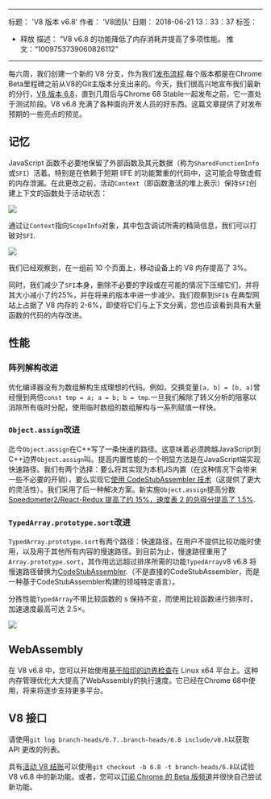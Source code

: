 ***

标题： 'V8 版本 v6.8'
作者： 'V8团队'
日期： 2018-06-21 13：33：37
标签：

*   释放
    描述： “V8 v6.8 的功能降低了内存消耗并提高了多项性能。
    推文：“1009753739060826112”

***

每六周，我们创建一个新的 V8 分支，作为我们[发布流程](/docs/release-process).每个版本都是在Chrome Beta里程碑之前从V8的Git主版本分支出来的。今天，我们很高兴地宣布我们最新的分行，[V8 版本 6.8](https://chromium.googlesource.com/v8/v8.git/+log/branch-heads/6.8)，直到几周后与Chrome 68 Stable一起发布之前，它一直处于测试阶段。V8 v6.8 充满了各种面向开发人员的好东西。这篇文章提供了对发布预期的一些亮点的预览。

## 记忆

JavaScript 函数不必要地保留了外部函数及其元数据（称为`SharedFunctionInfo`或`SFI`）活着。特别是在依赖于短期 IIFE 的功能繁重的代码中，这可能会导致虚假的内存泄漏。在此更改之前，活动`Context`（即函数激活的堆上表示）保持`SFI`创建上下文的函数处于活动状态：

![](../_img/v8-release-68/context-jsfunction-before.svg)

通过让`Context`指向`ScopeInfo`对象，其中包含调试所需的精简信息，我们可以打破对`SFI`.

![](../_img/v8-release-68/context-jsfunction-after.svg)

我们已经观察到，在一组前 10 个页面上，移动设备上的 V8 内存提高了 3%。

同时，我们减少了`SFI`本身，删除不必要的字段或在可能的情况下压缩它们，并将其大小减小了约25%，并在将来的版本中进一步减少。我们观察到`SFI`s 在典型网站上占据了 V8 内存的 2-6%，即使将它们与上下文分离，您也应该看到具有大量函数的代码的内存改进。

## 性能

### 阵列解构改进

优化编译器没有为数组解构生成理想的代码。例如，交换变量`[a, b] = [b, a]`曾经慢到两倍`const tmp = a; a = b; b = tmp`.一旦我们解除了转义分析的阻塞以消除所有临时分配，使用临时数组的数组解构与一系列赋值一样快。

### `Object.assign`改进

迄今`Object.assign`在C++写了一条快速的路径。这意味着必须跨越JavaScript到C++边界`Object.assign`叫。提高内置性能的一个明显方法是在JavaScript端实现快速路径。我们有两个选择：要么将其实现为本机JS内置（在这种情况下会带来一些不必要的开销），要么实现它[使用 CodeStubAssembler 技术](/blog/csa)（这提供了更大的灵活性）。我们采用了后一种解决方案。新实施`Object.assign`提高分数[Speedometer2/React-Redux 提高了约 15%，速度表 2 的总得分提高了 1.5%](https://chromeperf.appspot.com/report?sid=d9ea9a2ae7cd141263fde07ea90da835cf28f5c87f17b53ba801d4ac30979558\&start_rev=550155\&end_rev=552590).

### `TypedArray.prototype.sort`改进

`TypedArray.prototype.sort`有两个路径：快速路径，在用户不提供比较功能时使用，以及用于其他所有内容的慢速路径。到目前为止，慢速路径重用了`Array.prototype.sort`，其作用远远超过排序所需的功能`TypedArray`v8 v6.8 将慢速路径替换为[CodeStubAssembler](/blog/csa).（不是直接的CodeStubAssembler，而是一种基于CodeStubAssembler构建的领域特定语言）。

分拣性能`TypedArray`不带比较函数的 s 保持不变，而使用比较函数进行排序时，加速速度最高可达 2.5×。

![](../_img/v8-release-68/typedarray-sort.svg)

## WebAssembly

在 V8 v6.8 中，您可以开始使用[基于陷印的边界检查](https://docs.google.com/document/d/17y4kxuHFrVxAiuCP_FFtFA2HP5sNPsCD10KEx17Hz6M/edit)在 Linux x64 平台上。这种内存管理优化大大提高了WebAssembly的执行速度。它已经在Chrome 68中使用，将来将逐步支持更多平台。

## V8 接口

请使用`git log branch-heads/6.7..branch-heads/6.8 include/v8.h`以获取 API 更改的列表。

具有[活动 V8 结账](/docs/source-code#using-git)可以使用`git checkout -b 6.8 -t branch-heads/6.8`以试验 V8 v6.8 中的新功能。或者，您可以[订阅 Chrome 的 Beta 版频道](https://www.google.com/chrome/browser/beta.html)并很快自己尝试新功能。
